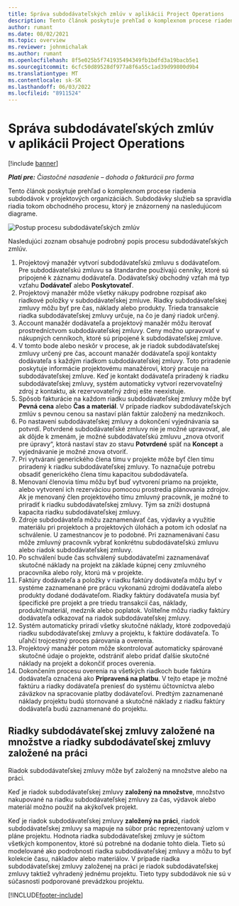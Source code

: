 ```yaml
---
title: Správa subdodávateľských zmlúv v aplikácii Project Operations
description: Tento článok poskytuje prehľad o komplexnom procese riadenia subdodávok zvyčajne v projektových organizáciách.
author: rumant
ms.date: 08/02/2021
ms.topic: overview
ms.reviewer: johnmichalak
ms.author: rumant
ms.openlocfilehash: 8f5e025b5f741935494349fb1bdfd3a19bacb5e1
ms.sourcegitcommit: 6cfc50d89528df977a8f6a55c1ad39d99800d9b4
ms.translationtype: MT
ms.contentlocale: sk-SK
ms.lasthandoff: 06/03/2022
ms.locfileid: "8911524"
---
```

# <a name="subcontract-management-in-project-operations"></a>Správa subdodávateľských zmlúv v aplikácii Project Operations

[!include [banner](../../includes/dataverse-preview.md)]

_**Platí pre:** Čiastočné nasadenie – dohoda o fakturácii pro forma_

Tento článok poskytuje prehľad o komplexnom procese riadenia subdodávok v projektových organizáciách. Subdodávky služieb sa spravidla riadia tokom obchodného procesu, ktorý je znázornený na nasledujúcom diagrame.

![Postup procesu subdodávateľských zmlúv](../media/SubcontractingProcessFlow.png)

Nasledujúci zoznam obsahuje podrobný popis procesu subdodávateľských zmlúv.

1. Projektový manažér vytvorí subdodávateľskú zmluvu s dodávateľom. Pre subdodávateľskú zmluvu sa štandardne používajú cenníky, ktoré sú pripojené k záznamu dodávateľa. Dodávateľský obchodný vzťah má typ vzťahu **Dodávateľ** alebo **Poskytovateľ**.
2. Projektový manažér môže všetky nákupy podrobne rozpísať ako riadkové položky v subdodávateľskej zmluve. Riadky subdodávateľskej zmluvy môžu byť pre čas, náklady alebo produkty. Trieda transakcie riadka subdodávateľskej zmluvy určuje, na čo je daný riadok určený.
3. Account manažér dodávateľa a projektový manažér môžu iterovať prostredníctvom subdodávateľskej zmluvy. Ceny možno upravovať v nákupných cenníkoch, ktoré sú pripojené k subdodávateľskej zmluve.
4. V tomto bode alebo neskôr v procese, ak je riadok subdodávateľskej zmluvy určený pre čas, account manažér dodávateľa spojí kontakty dodávateľa s každým riadkom subdodávateľskej zmluvy. Toto priradenie poskytuje informácie projektovému manažérovi, ktorý pracuje na subdodávateľskej zmluve. Keď je kontakt dodávateľa priradený k riadku subdodávateľskej zmluvy, systém automaticky vytvorí rezervovateľný zdroj z kontaktu, ak rezervovateľný zdroj ešte neexistuje.
5. Spôsob fakturácie na každom riadku subdodávateľskej zmluvy môže byť **Pevná cena** alebo **Čas a materiál**. V prípade riadkov subdodávateľských zmlúv s pevnou cenou sa nastaví plán faktúr založený na medzníkoch.
6.  Po nastavení subdodávateľskej zmluvy a dokončení vyjednávania sa potvrdí. Potvrdené subdodávateľské zmluvy nie je možné upravovať, ale ak dôjde k zmenám, je možné subdodávateľskú zmluvu „znova otvoriť pre úpravy“, ktorá nastaví stav zo stavu **Potvrdené** späť na **Koncept** a vyjednávanie je možné znova otvoriť. 
7.  Pri vytváraní generického člena tímu v projekte môže byť člen tímu priradený k riadku subdodávateľskej zmluvy. To naznačuje potrebu obsadiť generického člena tímu kapacitou subdodávateľa.
8.  Menovaní členovia tímu môžu byť buď vytvorení priamo na projekte, alebo vytvorení ich rezerváciou pomocou prostredia plánovania zdrojov. Ak je menovaný člen projektového tímu zmluvný pracovník, je možné to priradiť k riadku subdodávateľskej zmluvy. Tým sa zníži dostupná kapacita riadku subdodávateľskej zmluvy.
9.  Zdroje subdodávateľa môžu zaznamenávať čas, výdavky a využitie materiálu pri projektoch a projektových úlohách a potom ich odoslať na schválenie. U zamestnancov je to podobné. Pri zaznamenávaní času môže zmluvný pracovník vybrať konkrétnu subdodávateľskú zmluvu alebo riadok subdodávateľskej zmluvy.
10. Po schválení bude čas schválený subdodávateľmi zaznamenávať skutočné náklady na projekt na základe kúpnej ceny zmluvného pracovníka alebo roly, ktorú má v projekte.
11. Faktúry dodávateľa a položky v riadku faktúry dodávateľa môžu byť v systéme zaznamenané pre prácu vykonanú zdrojmi dodávateľa alebo produkty dodané dodávateľom. Riadky faktúry dodávateľa musia byť špecifické pre projekt a pre triedu transakcií čas, náklady, produkt/materiál, medzník alebo poplatok. Voliteľne môžu riadky faktúry dodávateľa odkazovať na riadok subdodávateľskej zmluvy.
12. Systém automaticky priradí všetky skutočné náklady, ktoré zodpovedajú riadku subdodávateľskej zmluvy a projektu, k faktúre dodávateľa. To uľahčí trojcestný proces párovania a overenia.
13. Projektový manažér potom môže skontrolovať automaticky spárované skutočné údaje o projekte, odstrániť alebo pridať ďalšie skutočné náklady na projekt a dokončiť proces overenia.
14. Dokončením procesu overenia na všetkých riadkoch bude faktúra dodávateľa označená ako **Pripravená na platbu**. V tejto etape je možné faktúru a riadky dodávateľa preniesť do systému účtovníctva alebo záväzkov na spracovanie platby dodávateľovi. Predtým zaznamenané náklady projektu budú stornované a skutočné náklady z riadku faktúry dodávateľa budú zaznamenané do projektu.

## <a name="quantity-based-subcontract-lines-and-work-based-subcontract-lines"></a>Riadky subdodávateľskej zmluvy založené na množstve a riadky subdodávateľskej zmluvy založené na práci

Riadok subdodávateľskej zmluvy môže byť založený na množstve alebo na práci. 

Keď je riadok subdodávateľskej zmluvy **založený na množstve**, množstvo nakupované na riadku subdodávateľskej zmluvy za čas, výdavok alebo materiál možno použiť na akýkoľvek projekt.

Keď je riadok subdodávateľskej zmluvy **založený na práci**, riadok subdodávateľskej zmluvy sa mapuje na súbor prác reprezentovaný uzlom v pláne projektu. Hodnota riadka subdodávateľskej zmluvy je súčtom všetkých komponentov, ktoré sú potrebné na dodanie tohto diela. Tieto sú modelované ako podrobnosti riadka subdodávateľskej zmluvy a môžu to byť kolekcie času, nákladov alebo materiálov. V prípade riadka subdodávateľskej zmluvy založenej na práci je riadok subdodávateľskej zmluvy taktiež vyhradený jednému projektu. Tieto typy subdodávok nie sú v súčasnosti podporované prevádzkou projektu.

[!INCLUDE[footer-include](../../includes/footer-banner.md)]

